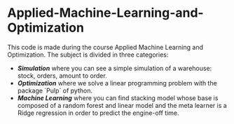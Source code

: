 # Applied-Machine-Learning-and-Optimization

This code is made during the course Applied Machine Learning and Optimization. The subject is divided in three categories:
- ___Simulation___ where you can see a simple simulation of a warehouse: stock, orders, amount to order.
- ___Optimization___ where we solve a linear programming problem with the package ´Pulp´ of python.
- ___Machine Learning___ where you can find stacking model whose base is composed of a random forest and linear model and the meta learner is a Ridge regression in order to predict the engine-off time.
